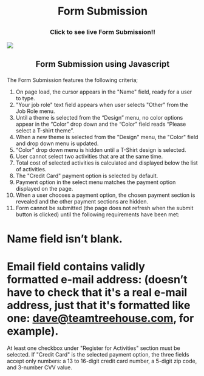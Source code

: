   <h1><b><p align="center">Form Submission</p></b></h1>


<h3><b><p align="center">Click to see live Form Submission!!</p></b></h3>
<a target="_blank" href=http://www.submissionform.sarahshelley.x10host.com/><img src="https://github.com/sargef/form-submission/blob/master/pictures/form.JPG"></a>

<h2><b><p align="center">Form Submission using Javascript</p></b></h2>

The Form Submission features the following criteria;

1. On page load, the cursor appears in the "Name" field, ready for a user to type.
2. "Your job role" text field appears when user selects "Other" from the Job Role menu.
3. Until a theme is selected from the “Design” menu, no color options appear in the “Color” drop down and the “Color” field reads “Please select a T-shirt theme”.
4. When a new theme is selected from the "Design" menu, the "Color" field and drop down menu is updated.
5. “Color” drop down menu is hidden until a T-Shirt design is selected.
6. User cannot select two activities that are at the same time.
7. Total cost of selected activities is calculated and displayed below the list of activities.
8. The "Credit Card" payment option is selected by default.
9. Payment option in the select menu matches the payment option displayed on the page.
10. When a user chooses a payment option, the chosen payment section is revealed and the other payment sections are hidden.
11. Form cannot be submitted (the page does not refresh when the submit button is clicked) until the following requirements have been met:
# Name field isn’t blank.
# Email field contains validly formatted e-mail address: (doesn’t have to check that it's a real e-mail address, just that it's formatted like one: dave@teamtreehouse.com, for example).
At least one checkbox under "Register for Activities" section must be selected.
If "Credit Card" is the selected payment option, the three fields accept only numbers: a 13 to 16-digit credit card number, a 5-digit zip code, and 3-number CVV value.

